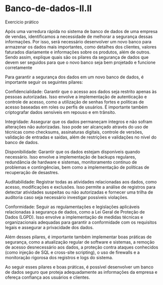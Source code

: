 # Banco-de-dados-II.II
Exercicio prático


Após uma varredura rápida no sistema de banco de dados de uma empresa de vendas, identificamos a necessidade de melhorar a segurança dessas informações. Por isso, será necessário desenvolver um novo banco para armazenar os dados mais importantes, como detalhes dos clientes, valores faturados diariamente e informações sobre os produtos, além de outros. Sendo assim, explique quais são os pilares da segurança de dados que devem ser seguidos para que o novo banco seja bem projetado e funcione corretamente


Para garantir a segurança dos dados em um novo banco de dados, é importante seguir os seguintes pilares:

Confidencialidade: Garantir que o acesso aos dados seja restrito apenas às pessoas autorizadas. Isso envolve a implementação de autenticação e controle de acesso, como a utilização de senhas fortes e políticas de acesso baseadas em roles ou perfis de usuários. É importante também criptografar dados sensíveis em repouso e em trânsito.

Integridade: Assegurar que os dados permaneçam íntegros e não sofram alterações não autorizadas. Isso pode ser alcançado através do uso de técnicas como checksums, assinaturas digitais, controle de versões, validação de entradas e saídas, além de restrições e validações no nível do banco de dados.

Disponibilidade: Garantir que os dados estejam disponíveis quando necessário. Isso envolve a implementação de backups regulares, redundância de hardware e sistemas, monitoramento contínuo de problemas e contingências, bem como a implementação de políticas de recuperação de desastres.

Auditabilidade: Registrar todas as atividades relacionadas aos dados, como acesso, modificações e exclusões. Isso permite a análise de registros para detectar atividades suspeitas ou não autorizadas e fornecer uma trilha de auditoria caso seja necessário investigar possíveis violações.

Conformidade: Seguir as regulamentações e legislações aplicáveis relacionadas à segurança de dados, como a Lei Geral de Proteção de Dados (LGPD). Isso envolve a implementação de medidas técnicas e organizacionais adequadas para garantir a conformidade com os requisitos legais e assegurar a privacidade dos dados.

Além desses pilares, é importante também implementar boas práticas de segurança, como a atualização regular de software e sistemas, a remoção de acesso desnecessário aos dados, a proteção contra ataques conhecidos (como injeção de SQL e cross-site scripting), o uso de firewalls e a monitoração rigorosa dos registros e logs do sistema.

Ao seguir esses pilares e boas práticas, é possível desenvolver um banco de dados seguro que proteja adequadamente as informações da empresa e ofereça confiança aos usuários e clientes.
